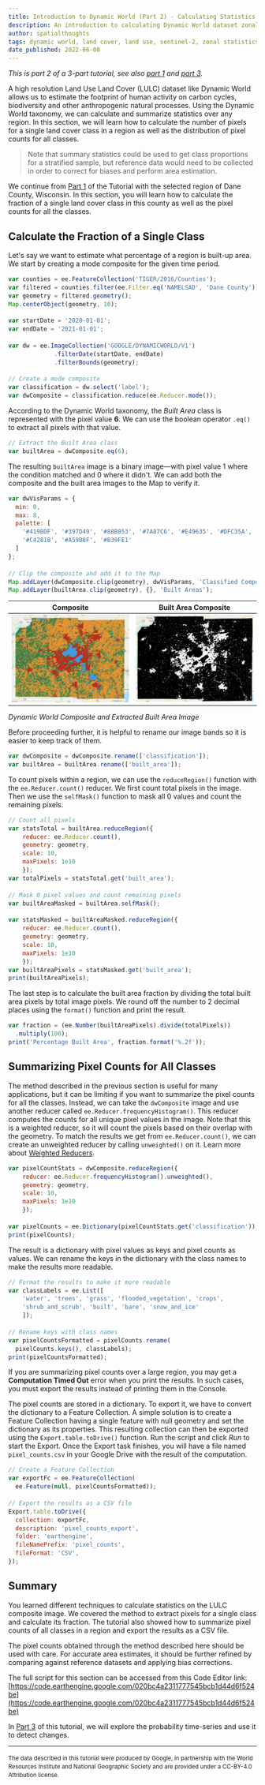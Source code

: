 ```yaml
---
title: Introduction to Dynamic World (Part 2) - Calculating Statistics of a Region
description: An introduction to calculating Dynamic World dataset zonal statistics.
author: spatialthoughts
tags: dynamic world, land cover, land use, sentinel-2, zonal statistics
date_published: 2022-06-08
---
```

<!--
Copyright 2022 The Google Earth Engine Community Authors

Licensed under the Apache License, Version 2.0 (the "License");
you may not use this file except in compliance with the License.
You may obtain a copy of the License at

    http://www.apache.org/licenses/LICENSE-2.0

Unless required by applicable law or agreed to in writing, software
distributed under the License is distributed on an "AS IS" BASIS,
WITHOUT WARRANTIES OR CONDITIONS OF ANY KIND, either express or implied.
See the License for the specific language governing permissions and
limitations under the License.
-->

_This is part 2 of a 3-part tutorial, see also
[part 1](/earth-engine/tutorials/community/introduction-to-dynamic-world-pt-1) and
[part 3](/earth-engine/tutorials/community/introduction-to-dynamic-world-pt-3)._

A high resolution Land Use Land Cover (LULC) dataset like Dynamic World allows
us to estimate the footprint of human activity on carbon cycles, biodiversity
and other anthropogenic natural processes. Using the Dynamic World taxonomy, we
can calculate and summarize statistics over any region. In this section, we
will learn how to calculate the number of pixels for a single land cover class
in a region as well as the distribution of pixel counts for all classes.

> Note that summary statistics could be used to get class proportions for a
stratified sample, but reference data would need to be collected in order to
correct for biases and perform area estimation.

We continue from
[Part 1](/earth-engine/tutorials/community/introduction-to-dynamic-world-pt-1)
of the Tutorial with the selected region of Dane
County, Wisconsin. In this section, you will learn how to calculate the
fraction of a single land cover class in this county as well as the
pixel counts for all the classes.

## Calculate the Fraction of a Single Class

Let's say we want to estimate what percentage of a region is
built-up area. We start by creating a mode composite for the
given time period.

```js
var counties = ee.FeatureCollection('TIGER/2016/Counties');
var filtered = counties.filter(ee.Filter.eq('NAMELSAD', 'Dane County'));
var geometry = filtered.geometry();
Map.centerObject(geometry, 10);

var startDate = '2020-01-01';
var endDate = '2021-01-01';

var dw = ee.ImageCollection('GOOGLE/DYNAMICWORLD/V1')
             .filterDate(startDate, endDate)
             .filterBounds(geometry);

// Create a mode composite
var classification = dw.select('label');
var dwComposite = classification.reduce(ee.Reducer.mode());
```

According to the Dynamic World taxonomy, the *Built Area* class is
represented with the pixel value **6**. We can use the boolean operator `.eq()`
to extract all pixels with that value.

```js
// Extract the Built Area class
var builtArea = dwComposite.eq(6);
```

The resulting `builtArea` image is a binary image—with pixel value 1 where
the condition matched and 0 where it didn't. We can add both the composite
and the built area images to the Map to verify it.

```js
var dwVisParams = {
  min: 0,
  max: 8,
  palette: [
    '#419BDF', '#397D49', '#88B053', '#7A87C6', '#E49635', '#DFC35A',
    '#C4281B', '#A59B8F', '#B39FE1'
  ]
};

// Clip the composite and add it to the Map
Map.addLayer(dwComposite.clip(geometry), dwVisParams, 'Classified Composite');
Map.addLayer(builtArea.clip(geometry), {}, 'Built Areas');
```

|  Composite  | Built Area Composite       |
:------------:|:--------------------------:|
![](composite.png)  | ![](built_area.png)  |

_Dynamic World Composite and Extracted Built Area Image_

Before proceeding further, it is helpful to rename our image bands so it is
easier to keep track of them.

```js
var dwComposite = dwComposite.rename(['classification']);
var builtArea = builtArea.rename(['built_area']);
```

To count pixels within a region, we can use the `reduceRegion()` function with
the `ee.Reducer.count()` reducer. We first count total pixels in the image. Then
we use the `selfMask()` function to mask all 0 values and count the remaining
pixels.

```js
// Count all pixels
var statsTotal = builtArea.reduceRegion({
    reducer: ee.Reducer.count(),
    geometry: geometry,
    scale: 10,
    maxPixels: 1e10
    });
var totalPixels = statsTotal.get('built_area');

// Mask 0 pixel values and count remaining pixels
var builtAreaMasked = builtArea.selfMask();

var statsMasked = builtAreaMasked.reduceRegion({
    reducer: ee.Reducer.count(),
    geometry: geometry,
    scale: 10,
    maxPixels: 1e10
    });
var builtAreaPixels = statsMasked.get('built_area');
print(builtAreaPixels);
```

The last step is to calculate the built area fraction by dividing the total
built area pixels by total image pixels. We round off the number to 2 decimal
places using the `format()` function and print the result.

```js
var fraction = (ee.Number(builtAreaPixels).divide(totalPixels))
  .multiply(100);
print('Percentage Built Area', fraction.format('%.2f'));
```

## Summarizing Pixel Counts for All Classes

The method described in the previous section is useful for many applications,
but it can be limiting if you want to summarize the pixel counts for all the
classes. Instead, we can take the `dwComposite` image and use another reducer
called `ee.Reducer.frequencyHistogram()`. This reducer computes the counts for
all unique pixel values in the image. Note that this is a weighted reducer, so
it will count the pixels based on their overlap with the geometry. To match the
results we get from `ee.Reducer.count()`, we can create an unweighted reducer by
calling `unweighted()` on it. Learn more about
[Weighted Reducers](/earth-engine/guides/reducers_reduce_region?#pixels-in-the-region).

```js
var pixelCountStats = dwComposite.reduceRegion({
    reducer: ee.Reducer.frequencyHistogram().unweighted(),
    geometry: geometry,
    scale: 10,
    maxPixels: 1e10
    });

var pixelCounts = ee.Dictionary(pixelCountStats.get('classification'));
print(pixelCounts);
```

The result is a dictionary with pixel values as keys and pixel counts as values.
We can rename the keys in the dictionary with the class names to make the
results more readable.

```js
// Format the results to make it more readable
var classLabels = ee.List([
    'water', 'trees', 'grass', 'flooded_vegetation', 'crops',
    'shrub_and_scrub', 'built', 'bare', 'snow_and_ice'
    ]);

// Rename keys with class names
var pixelCountsFormatted = pixelCounts.rename(
  pixelCounts.keys(), classLabels);
print(pixelCountsFormatted);
```

If you are summarizing pixel counts over a large region, you may get a
**Computation Timed Out** error when you print the results. In such cases, you
must export the results instead of printing them in the Console.

The pixel counts are stored in a dictionary. To export it, we have to convert
the dictionary to a Feature Collection. A simple solution is to create a
Feature Collection having a single feature with null geometry and set the
dictionary as its properties. This resulting collection can then be exported
using the `Export.table.toDrive()` function. Run the script and click *Run* to
start the Export. Once the Export task finishes, you will have a file named
`pixel_counts.csv` in your Google Drive with the result of the computation.

```js
// Create a Feature Collection
var exportFc = ee.FeatureCollection(
  ee.Feature(null, pixelCountsFormatted));

// Export the results as a CSV file
Export.table.toDrive({
  collection: exportFc,
  description: 'pixel_counts_export',
  folder: 'earthengine',
  fileNamePrefix: 'pixel_counts',
  fileFormat: 'CSV',
});
```

## Summary

You learned different techniques to calculate statistics on the LULC composite
image. We covered the method to extract pixels for a single class and
calculate its fraction. The tutorial also showed how to summarize pixel counts
of all classes in a region and export the results as a CSV file.

The pixel counts obtained through the method described here should be used with
care. For accurate area estimates, it should be further refined by comparing
against reference datasets and applying bias corrections.

The full script for this section can be accessed from this Code Editor link:
[https://code.earthengine.google.com/020bc4a2311777545bcb1d44d6f524be](https://code.earthengine.google.com/020bc4a2311777545bcb1d44d6f524be)

In [Part 3](/earth-engine/tutorials/community/introduction-to-dynamic-world-pt-3)
of this tutorial, we will explore the probability time-series and
use it to detect changes.

---

<div>
  <p><small>
    The data described in this tutorial were produced by Google, in
    partnership with the World Resources Institute and National Geographic
    Society and are provided under a CC-BY-4.0 Attribution license.</small></p>
</div>
